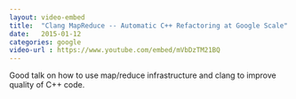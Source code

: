 ```yaml
---
layout: video-embed
title:  "Clang MapReduce -- Automatic C++ Refactoring at Google Scale"
date:   2015-01-12
categories: google
video-url : https://www.youtube.com/embed/mVbDzTM21BQ
---
```

Good talk on how to use map/reduce infrastructure and clang to improve quality of C++ code.
